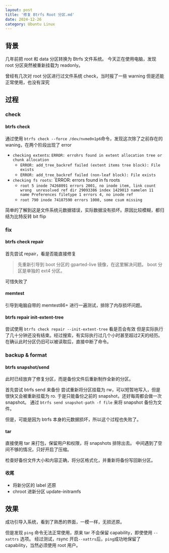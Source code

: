 ```yaml
---
layout: post
title: '修复 Btrfs Root 分区.md'
date: 2024-12-26
category: Ubuntu Linux
---
```


## 背景
几年前把 root 和 data 分区转换为 Btrfs 文件系统。
今天正在使用电脑，发现 root 分区突然被重新挂载为 readonly。

曾经有几次对 root 分区进行过文件系统 check，当时报了一些 warning 但是还能正常使用，也没有深究

## 过程

### check
#### btrfs check
通过使用 `btrfs check --force /dev/nvme0n1p6`命令，发现这次除了之前存在的 waning，在两个阶段出现了 error
- `checking extents`:  `ERROR: errohrs found in extent allocation tree or chunk allocation`
    - `ERROR: add_tree_backref failed (extent items tree block): File exists`
    - `ERROR: add_tree_backref failed (non-leaf block): File exists`
- `checking fs roots`:  `ERROR: errors found in fs roots
    - `root 5 inode 74268091 errors 2001, no inode item, link count wrong  unresolved ref dir 29093386 index 1429013 namelen 11 name Preferences filetype 1 errors 4, no inode ref`
    - `root 790 inode 74187590 errors 1000, some csum missing`

简单的了解到这是文件系统元数据错误，实际数据没有损坏。原因比较模糊，都归结为比特反转 bit flip


### fix
#### btrfs check repair
首先尝试 repair，看是否能直接修复

> 先重新引导到 boot 分区的 gparted-live 镜像，在这里解决问题。
> boot 分区是单独的 ext4 分区。

可惜失败了

#### memtest
引导到电脑自带的 memtest86+ 进行一遍测试，排除了内存损坏问题。

#### btrfs repair init-extent-tree
尝试使用 `btrfs check repair --init-extent-tree` 看是否会有效
但是实际执行了几十分钟还没有结束。经过搜索，有实际执行过几个小时甚至超过2天的经历。
在确认此时分区仍旧可以被读取后，直接中断了命令。

### backup & format
#### btrfs snapshot/send
此时已经放弃了修复分区，而是备份文件后重新制作全新的分区。

首先尝试 btrfs send 来备份
尝试重新将分区挂载为 rw，可以短暂地写入，但是很快又会被重新挂载为 ro.
于是只能备份之前的 snapshot，还好每周都会做一次 snapshot。
通过 `btrfs send snapshot-path -f file` 来将 snapshot 备份为文件。

但是，可能是因为 btrfs 本身的元数据损坏，所以这个过程也失败了。

#### tar
直接使用 tar 来打包，保留用户和权限，将 snapshots 排除出去。
中间遇到了空间不够的情况，只好开启了压缩。

检查好备份文件大小和内容正确，将分区格式化，并重新将备份写回新分区。

#### 收尾
- 将新分区的 label 还原
- chroot 进新分区 update-initramfs

## 效果

成功引导入系统，看到了熟悉的界面，一模一样，无损还原。

但是发现 `ping` 命令无法正常使用，原来 tar 不会保留 capability，即使使用 `--xattrs` 选项。
经过测试，rsync 开启`--xattrs`后，`ping`成功地保留了 capability，当然必须使用 root 用户。

